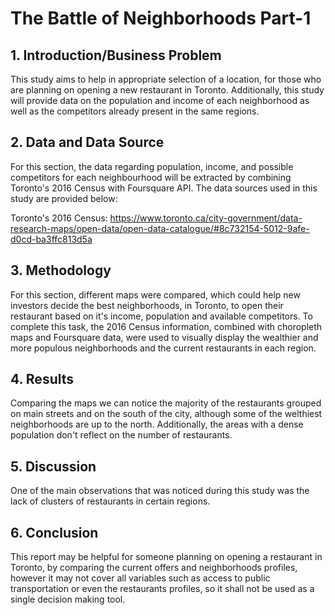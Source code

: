 # The Battle of Neighborhoods Part-1

## 1. Introduction/Business Problem
This study aims to help in appropriate selection of a location, for those who are planning on opening a new restaurant in Toronto. Additionally, this study will provide data on the population and income of each neighborhood as well as the competitors already present in the same regions.

## 2. Data and Data Source
For this section, the data regarding population, income, and possible competitors for each neighbourhood will be extracted by combining Toronto's 2016 Census with Foursquare API. The data sources used in this study are provided below: 

Toronto's 2016 Census: https://www.toronto.ca/city-government/data-research-maps/open-data/open-data-catalogue/#8c732154-5012-9afe-d0cd-ba3ffc813d5a

## 3. Methodology 
For this section, different maps were compared, which could help new investors decide the best neighborhoods, in Toronto, to open their restaurant based on it's income, population and available competitors. To complete this task, the 2016 Census information, combined with choropleth maps and Foursquare data, were used to visually display the wealthier and more populous neighborhoods and the current restaurants in each region.

## 4. Results
Comparing the maps we can notice the majority of the restaurants grouped on main streets and on the south of the city, although some of the welthiest neighborhoods are up to the north. Additionally, the areas with a dense population don't reflect on the number of restaurants.

## 5. Discussion
One of the main observations that was noticed during this study was the lack of clusters of restaurants in certain regions.

## 6. Conclusion
This report may be helpful for someone planning on opening a restaurant in Toronto, by comparing the current offers and neighborhoods profiles, however it may not cover all variables such as access to public transportation or even the restaurants profiles, so it shall not be used as a single decision making tool.
